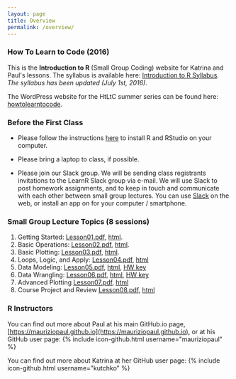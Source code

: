 ```yaml
---
layout: page
title: Overview
permalink: /overview/
---
```


### How To Learn to Code (2016)
This is the **Introduction to R** (Small Group Coding) website for Katrina and Paul's lessons. The syllabus is available here: [Introduction to R Syllabus](http://mauriziopaul.github.io/intro-to-R/teachingResources/Syllabus_IntroToR.pdf). _The syllabus has been updated (July 1st, 2016)_.

The WordPress website for the HtLtC summer series can be found here:
[howtolearntocode](http://howtolearntocode.web.unc.edu).

### Before the First Class
* Please follow the instructions [here][installation] to install R and RStudio on your computer. 

* Please bring a laptop to class, if possible.

* Please join our Slack group. We will be sending class registrants invitations to the LearnR Slack group via e-mail. We will use Slack to post homework assignments, and to keep in touch and communicate with each other between small group lectures. You can use [Slack][slack] on the web, or install an app on for your computer / smartphone.

[slack]: https://www.slack.com
[installation]: http://mauriziopaul.github.io/intro-to-R/jekyll/2016/06/08/Installing-R-RStudio

### Small Group Lecture Topics (8 sessions)
1. Getting Started: [Lesson01.pdf](http://mauriziopaul.github.io/intro-to-R/lecturePDFs/Lesson01.pdf),
	[html](http://mauriziopaul.github.io/intro-to-R/jekyll/2016/06/13/Lesson-01-intro).
2. Basic Operations: [Lesson02.pdf](http://mauriziopaul.github.io/intro-to-R/lecturePDFs/Lesson02.pdf), [html](http://mauriziopaul.github.io/intro-to-R/jekyll/2016/06/20/Lesson-02-basic-operations).
3. Basic Plotting: [Lesson03.pdf](http://mauriziopaul.github.io/intro-to-R/lecturePDFs/Lesson03.pdf), [html](http://mauriziopaul.github.io/intro-to-R/jekyll/2016/06/27/Lesson-03-basic-plotting).
4. Loops, Logic, and Apply: [Lesson04.pdf](http://mauriziopaul.github.io/intro-to-R/lecturePDFs/Lesson04.pdf), [html](http://mauriziopaul.github.io/intro-to-R/jekyll/2016/07/05/Lesson-04-apply)
5. Data Modeling: [Lesson05.pdf](http://mauriziopaul.github.io/intro-to-R/lecturePDFs/Lesson05.pdf), [html](http://mauriziopaul.github.io/intro-to-R/statistics/2016/07/11/Lesson-05-data-modeling), [HW key](http://mauriziopaul.github.io/intro-to-R/homeworks/Lesson05Homework.R)
6. Data Wrangling: [Lesson06.pdf](http://mauriziopaul.github.io/intro-to-R/lecturePDFs/Lesson06.pdf), [html](http://mauriziopaul.github.io/intro-to-R/jekyll/2016/07/18/Lesson-06-data-wrangling), [HW key](http://mauriziopaul.github.io/intro-to-R/homeworks/Lesson06Homework.R)
7. Advanced Plotting [Lesson07.pdf](http://mauriziopaul.github.io/intro-to-R/lecturePDFs/Lesson07.pdf), [html](http://mauriziopaul.github.io/intro-to-R/jekyll/2016/07/25/Lesson-07-advanced-plotting)
8. Course Project and Review [Lesson08.pdf](http://mauriziopaul.github.io/intro-to-R/lecturePDFs/Lesson08.pdf), [html](http://mauriziopaul.github.io/intro-to-R/jekyll/2016/08/01/Lesson-08-project-and-review)

### R Instructors
You can find out more about Paul at his main GitHub.io page, [https://mauriziopaul.github.io](https://mauriziopaul.github.io), or at his GitHub user page: {% include icon-github.html username="mauriziopaul" %}

You can find out more about Katrina at her GitHub user page: {% include icon-github.html username="kutchko" %}
